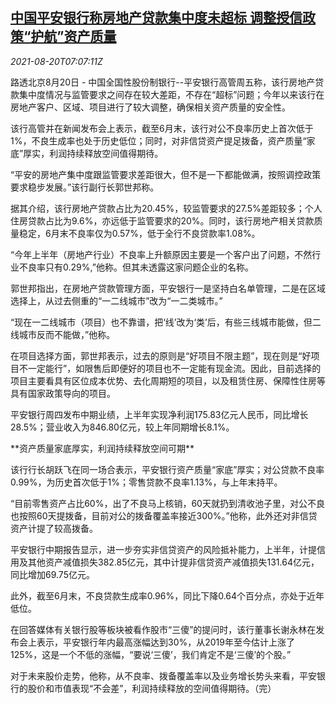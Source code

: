 <!--1629444662000-->
[中国平安银行称房地产贷款集中度未超标 调整授信政策“护航”资产质量](https://cn.reuters.com/article/china-pingan-rea-house-loan-0820-idCNKBS2FL0M0)
------

<div><i>2021-08-20T07:07:11Z</i></div><p>路透北京8月20日 - 中国全国性股份制银行--平安银行高管周五称，该行房地产贷款集中度情况与监管要求之间存在较大差距，不存在“超标”问题；今年以来该行在房地产客户、区域、项目进行了较大调整，确保相关资产质量的安全性。</p><p>该行高管并在新闻发布会上表示，截至6月末，该行对公不良率历史上首次低于1%，不良生成率也处于历史低位；同时，对非信贷资产提足拨备，资产质量“家底”厚实，利润持续释放空间值得期待。</p><p>“平安的房地产集中度跟监管要求差距很大，但不是一下都能做满，按照调控政策要求稳步发展。”该行副行长郭世邦称。</p><p>据其介绍，该行房地产贷款占比为20.45%，较监管要求的27.5%差距较多；个人住房贷款占比为9.6%，亦远低于监管要求的20%。同时，该行房地产相关贷款质量稳定，6月末不良率仅为0.57%，低于全行不良贷款率1.08%。</p><p>“今年上半年（房地产行业）不良率上升额原因主要是一个客户出了问题，不然行业不良率只有0.29%,”他称。但其未透露这家问题企业的名称。</p><p>郭世邦指出，在房地产贷款管理方面，平安银行一是坚持白名单管理，二是在区域选择上，从过去侧重的“一二线城市”改为“一二类城市。”</p><p>“现在一二线城市（项目）也不靠谱，把‘线’改为‘类’后，有些三线城市能做，但二线城市反而不能做，”他称。</p><p>在项目选择方面，郭世邦表示，过去的原则是“好项目不限主题”，现在则是“好项目不一定能行”，如限售后即便好的项目也不一定能有现金流。因此，目前选择的项目主要看具有区位成本优势、去化周期短的项目，以及租赁住房、保障性住房等具有国家政策导向的项目。</p><p>平安银行周四发布中期业绩，上半年实现净利润175.83亿元人民币，同比增长28.5%；营业收入为846.80亿元，较上年同期增长8.1%。</p><p>**资产质量家底厚实，利润持续释放空间可期**</p><p>该行行长胡跃飞在同一场合表示，平安银行资产质量“家底”厚实；对公贷款不良率0.99%，为历史首次低于1%；零售贷款不良率1.13%，与上年末持平。</p><p>“目前零售资产占比60%，出了不良马上核销，60天就扔到清收池子里，对公不良也按照60天提拨备，目前对公的拨备覆盖率接近300%。”他称，此外还对非信贷资产计提了较高拨备。</p><p>平安银行中期报告显示，进一步夯实非信贷资产的风险抵补能力，上半年，计提信用及其他资产减值损失382.85亿元，其中计提非信贷资产减值损失131.64亿元，同比增加69.75亿元。</p><p>此外，截至6月末，不良贷款生成率0.96%，同比下降0.64个百分点，亦处于近年低位。</p><p>在回答媒体有关银行股等板块被看作股市“三傻”的提问时，该行董事长谢永林在发布会上表示，平安银行年内最高涨幅达到30%，从2019年至今估计上涨了125%，这是一个不低的涨幅，“要说‘三傻’，我们肯定不是‘三傻’的个股。”</p><p>对于未来股价走势，他称，从不良率、拨备覆盖率以及业务增长势头来看，平安银行的股价和市值表现“不会差”，利润持续释放的空间值得期待。（完）</p>
